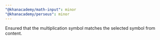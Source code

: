 ```yaml
---
"@khanacademy/math-input": minor
"@khanacademy/perseus": minor
---
```


Ensured that the multiplication symbol matches the selected symbol from content.
